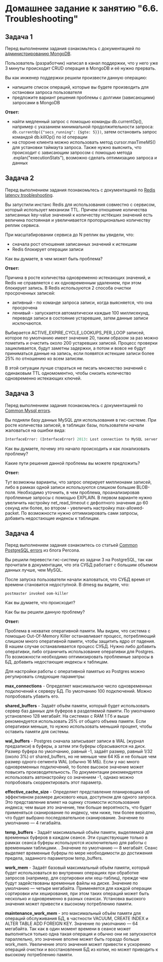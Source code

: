 # Домашнее задание к занятию "6.6. Troubleshooting"

## Задача 1

Перед выполнением задания ознакомьтесь с документацией по [администрированию MongoDB](https://docs.mongodb.com/manual/administration/).

Пользователь (разработчик) написал в канал поддержки, что у него уже 3 минуты происходит CRUD операция в MongoDB и её 
нужно прервать. 

Вы как инженер поддержки решили произвести данную операцию:
- напишите список операций, которые вы будете производить для остановки запроса пользователя
- предложите вариант решения проблемы с долгими (зависающими) запросами в MongoDB


**Ответ:**

- найти медленный запрос с помощью команды db.currentOp(), например с указанием минимальной продолжительности запроса:  `db.currentOp({"secs_running": {$gte: 5}})`, затем остановить запрос командой db.killOp() по id операции
- на стороне клиента можно использовать метод cursor.maxTimeMS() для установки таймаута запроса. Также нужно выяснить, что происходит с зависающим запросом с помощью метода .explan("executionStats"), возможно сделать оптимизацию запроса и данных

## Задача 2

Перед выполнением задания познакомьтесь с документацией по [Redis latency troobleshooting](https://redis.io/topics/latency).

Вы запустили инстанс Redis для использования совместно с сервисом, который использует механизм TTL. 
Причем отношение количества записанных key-value значений к количеству истёкших значений есть величина постоянная и
увеличивается пропорционально количеству реплик сервиса. 

При масштабировании сервиса до N реплик вы увидели, что:
- сначала рост отношения записанных значений к истекшим
- Redis блокирует операции записи

Как вы думаете, в чем может быть проблема?

**Ответ:**

Причина в росте количества одновременно истекающих значений, и Redis не справляется с их одновременным удалением, при этом блокирует запись. 
В Redis используются 2 способа очистки просроченных записей:
 - активный - по команде запроса записи, когда выясняется, что она просрочена
 - ленивый - запускается автоматически каждые 100 миллисекунд, переводя записи в состояние устаревшие, затем данные записи исключаются. 

Выбирается ACTIVE_EXPIRE_CYCLE_LOOKUPS_PER_LOOP записей, которое по умолчанию имеет значение 20, таким образом за раз можно пометить и очистить около 200 устаревших записей. Процесс проверки зацикливается, будут заметны задержки, а потом и вовсе не будут приниматься данные на запись, если появятся истекшие записи более 25% по отношению ко всем записям.

В этой ситуации лучше стараться не писать множество значений с одинаковым TTL одномоментно, чтобы снизить количество одновременно истекающих ключей.
 
## Задача 3

Перед выполнением задания познакомьтесь с документацией по [Common Mysql errors](https://dev.mysql.com/doc/refman/8.0/en/common-errors.html).

Вы подняли базу данных MySQL для использования в гис-системе. При росте количества записей, в таблицах базы,
пользователи начали жаловаться на ошибки вида:
```python
InterfaceError: (InterfaceError) 2013: Lost connection to MySQL server during query u'SELECT..... '
```

Как вы думаете, почему это начало происходить и как локализовать проблему?

Какие пути решения данной проблемы вы можете предложить?

**Ответ:**

Тут возможны варианты, что запрос оперирует миллионами записей, либо в рамках одной записи используются слишком большие BLOB-поля. Необходимо уточнить, в чем проблема, проанализировав проблемные запросы с помощью EXPLAIN. В первом варианте нужно увеличить настройку net_read_timeout с дефолтного значения до 60 секунд или более, во втором - увеличить настройку max-allowed-packet. По возможности нужно оптимизировать сами запросы, добавить недостающие индексы к таблицам. 

## Задача 4

Перед выполнением задания ознакомтесь со статьей [Common PostgreSQL errors](https://www.percona.com/blog/2020/06/05/10-common-postgresql-errors/) из блога Percona.

Вы решили перевести гис-систему из задачи 3 на PostgreSQL, так как прочитали в документации, что эта СУБД работает с 
большим объемом данных лучше, чем MySQL.

После запуска пользователи начали жаловаться, что СУБД время от времени становится недоступной. В dmesg вы видите, что:

`postmaster invoked oom-killer`

Как вы думаете, что происходит?

Как бы вы решили данную проблему?

**Ответ:**

Проблема в нехватке оперативной памяти. Мы видим, что система с помощью Out-Of-Memory Killer останавливает процесс, потребляющий слишком много оперативной памяти, чтобы защитить ядро от падения. В нашем случае останавливается процесс СУБД. Нужно либо добавить оперативки, либо ограничить использование оперативки для Postgres. По возможности необходимо оптимизировать проблемные запросы в БД, добавить недостающие индексы к таблицам.

Для настройки работы с оперативной памятью из Postgres можно регулировать следующие параметры:


**max_connections** - Определяет максимальное число одновременных подключений к серверу БД. По умолчанию 100 подключений. Можно попробовать убавить его.

**shared_buffers** - Задаёт объём памяти, который будет использовать сервер баз данных для буферов в разделяемой памяти. По умолчанию установлено 128 мегабайт. На системах с RAM 1 Гб и выше рекомендуется использовать 25% от общего объема памяти. Если оперативки меньше, то нужно использовать меньший процент, чтобы оставить памяти для системы.

**wal_buffers** - Postgres сначала записывает записи в WAL (журнал предзаписи) в буферы, а затем эти буферы сбрасываются на диск. Размер буфера по умолчанию, равный -1, задаёт размер, равный 1/32 (около 3%) от shared_buffers, но не меньше чем 64 КБ и не больше чем размер одного сегмента WAL (обычно 16 МБ). Если у нас много одновременных подключений, то более высокое значение может повысить производительность. По документации рекомендуется использовать автонастройку со значением -1, однако можно попробовать скорректировать этот параметр.


**effective_cache_size** - Определяет представление планировщика об эффективном размере дискового кеша, доступном для одного запроса. Это представление влияет на оценку стоимости использования индекса; чем выше это значение, тем больше вероятность, что будет применяться сканирование по индексу, чем ниже, тем более вероятно, что будет выбрано последовательное сканирование.  Значение по умолчанию — 4 гигабайта.

 **temp_buffers** - Задаёт максимальный объём памяти, выделяемой для временных буферов в каждом сеансе. Эти существующие только в рамках сеанса буферы используются исключительно для работы с временными таблицами. . Значение по умолчанию — 8 мегабайт. Сеанс выделяет временные буферы по мере необходимости до достижения предела, заданного параметром temp_buffers. 

**work_mem** - Задаёт базовый максимальный объём памяти, который будет использоваться во внутренних операциях при обработке запросов (например, для сортировки или хеш-таблиц), прежде чем будут задействованы временные файлы на диске.   Значение по умолчанию — четыре мегабайта. Применяется для каждой операции сортировки или хеширования, при этом таких операций может быть несколько и одновременно в разных сеансах.  Установка высокого значения может привести к высокому потреблению памяти.

**maintenance_work_mem** - это максимальный объём памяти для операций обслуживания БД, в частности VACUUM, CREATE INDEX и ALTER TABLE ADD FOREIGN KEY.   Значение по умолчанию — 64 мегабайта. Так как в один момент времени в сеансе может выполняться только одна такая операция и обычно они не запускаются параллельно, это значение вполне может быть гораздо больше work_mem. Увеличение этого значения может привести к ускорению операций очистки и восстановления БД из копии, но может приводить к высокому потреблению памяти.